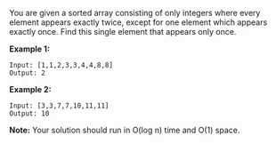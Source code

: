 You are given a sorted array consisting of only integers where every element appears exactly twice, except for one element which appears exactly once. Find this single element that appears only once.

**Example 1:**
```
Input: [1,1,2,3,3,4,4,8,8]
Output: 2
```

**Example 2:**
```
Input: [3,3,7,7,10,11,11]
Output: 10
```

**Note:** Your solution should run in O(log n) time and O(1) space.